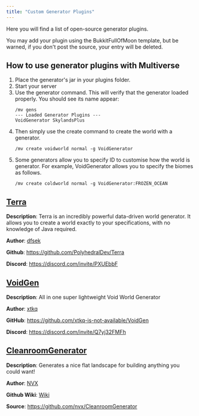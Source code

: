 ```yaml
---
title: "Custom Generator Plugins"
---
```



Here you will find a list of open-source generator plugins.

You may add your plugin using the BukkitFullOfMoon template, but be warned, if you don't post the source, your entry will be deleted.

## How to use generator plugins with Multiverse
1. Place the generator's jar in your plugins folder.
2. Start your server
3. Use the generator command. This will verify that the generator loaded properly. You should see its name appear:
    ```
    /mv gens
    --- Loaded Generator Plugins ---
    VoidGenerator SkylandsPlus 
    ```
4. Then simply use the create command to create the world with a generator.
    ```
    /mv create voidworld normal -g VoidGenerator
    ```
5. Some generators allow you to specify ID to customise how the world is generator. For example, VoidGenerator allows you to specify the biomes as follows.
    ```
    /mv create coldworld normal -g VoidGenerator:FROZEN_OCEAN
    ```

## [Terra](https://www.spigotmc.org/resources/terra.85151/) 
__Description__: Terra is an incredibly powerful data-driven world generator. It allows you to create a world exactly to your specifications, with no knowledge of Java required.

__Author__: [dfsek](https://www.spigotmc.org/resources/authors/dfsek.597832/)

__Github__: https://github.com/PolyhedralDev/Terra

__Discord__: https://discord.com/invite/PXUEbbF

## [VoidGen](https://www.spigotmc.org/resources/voidgen.25391/)
__Description__: All in one super lightweight Void World Generator

__Author__: [xtkq](https://www.spigotmc.org/resources/authors/xtkq.35246/)

**GitHub**: https://github.com/xtkq-is-not-available/VoidGen

__Discord__: https://discord.com/invite/Q7yj32FMFh

## [CleanroomGenerator](https://dev.bukkit.org/projects/cleanroomgenerator)
__Description__: Generates a nice flat landscape for building anything you could want!

__Author__: [NVX](https://github.com/NVX)

__Github Wiki__: [Wiki](https://github.com/nvx/CleanroomGenerator/wiki)

__Source__: https://github.com/nvx/CleanroomGenerator
